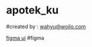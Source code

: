 # apotek_ku

#created by : wahyu@woilo.com 



[figma ui](https://www.figma.com/community/file/1163440263710513549)
#figma

